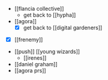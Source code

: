 - [[flancia collective]]
	- get back to [[hypha]]
- [[agora]]
	- [x] get back to [[digital gardeners]]
- [x] [[frenemy]]
- [[push]] [[young wizards]]
	- [[irenes]]
- [[daniel graham]]
- [[agora prs]]